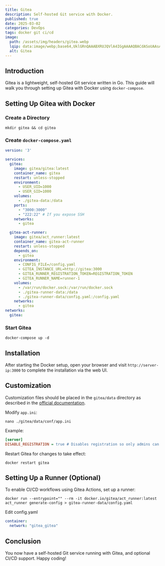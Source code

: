 ```yaml
---
title: Gitea
description: Self-hosted Git service with Docker.
published: true
date: 2025-03-02
categories: DevOps
tags: docker git ci/cd
image:
  path: /assets/img/headers/gitea.webp
  lqip: data:image/webp;base64,UklGRnQAAABXRUJQVlA4IGgAAAAQBACdASoUAAsAPpE6mEeloyKhMAgAsBIJZQDG9Yq+33fpqj+ZlcAAAAD++k5IU3vflqZlMwtdsrN8ZOVaWJcl6/nJm84Jh8tPeI1zvl6rChaeNhPSjA54STkXJ42Fh4eeuVLMSsAAAA==
  alt: Gitea
---
```


## Introduction

Gitea is a lightweight, self-hosted Git service written in Go. This guide will walk you through setting up Gitea with Docker using `docker-compose`.

## Setting Up Gitea with Docker

### Create a Directory

```shell
mkdir gitea && cd gitea
```

### Create `docker-compose.yaml`

```yaml
version: '3'

services:
  gitea:
    image: gitea/gitea:latest
    container_name: gitea
    restart: unless-stopped
    environment:
      - USER_UID=1000
      - USER_GID=1000
    volumes:
      - ./gitea-data:/data
    ports:
      - "3000:3000"
      - "222:22" # If you expose SSH
    networks:
      - gitea

  gitea-act-runner:
    image: gitea/act_runner:latest
    container_name: gitea-act-runner
    restart: unless-stopped
    depends_on:
      - gitea
    environment:
      - CONFIG_FILE=/config.yaml
      - GITEA_INSTANCE_URL=http://gitea:3000
      - GITEA_RUNNER_REGISTRATION_TOKEN=REGISTRATION_TOKEN
      - GITEA_RUNNER_NAME=runner-1
    volumes:
      - /var/run/docker.sock:/var/run/docker.sock
      - ./gitea-runner-data:/data
      - ./gitea-runner-data/config.yaml:/config.yaml
    networks:
      - gitea
networks:
  gitea:
```

### Start Gitea

```shell
docker-compose up -d
```

## Installation

After starting the Docker setup, open your browser and visit `http://server-ip:3000` to complete the installation via the web UI.

## Customization

Customization files should be placed in the `gitea/data` directory as described in the [official documentation](https://docs.gitea.com/administration/customizing-gitea).

Modify `app.ini`:

```shell
nano ./gitea/data/conf/app.ini
```

Example:

```ini
[server]
DISABLE_REGISTRATION = true # Disables registration so only admins can create accounts.
```

Restart Gitea for changes to take effect:

```shell
docker restart gitea
```

## Setting Up a Runner (Optional)

To enable CI/CD workflows using Gitea Actions, set up a runner:

```shell
docker run --entrypoint="" --rm -it docker.io/gitea/act_runner:latest act_runner generate-config > gitea-runner-data/config.yaml
```

Edit config.yaml

```yaml
container:
  network: "gitea_gitea"
```

## Conclusion

You now have a self-hosted Git service running with Gitea, and optional CI/CD support. Happy coding!